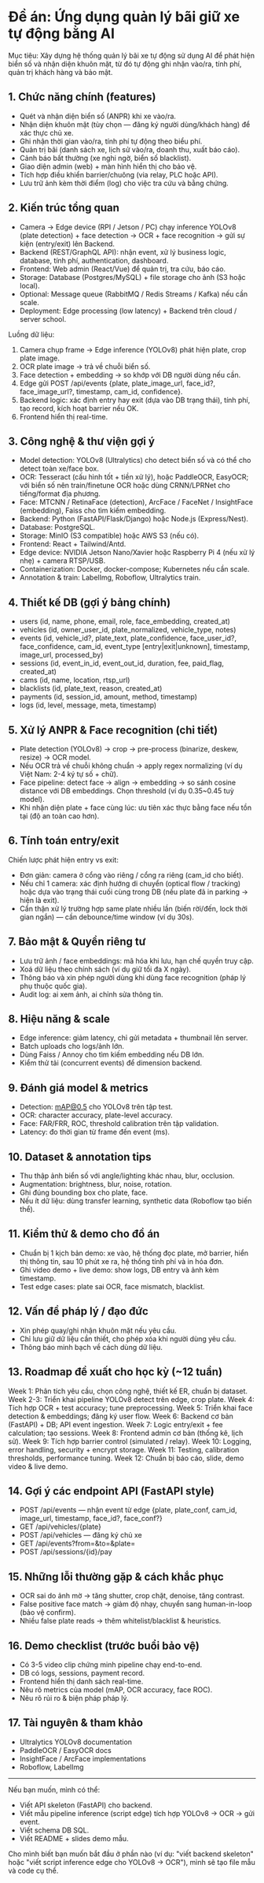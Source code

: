 # Đề án: Ứng dụng quản lý bãi giữ xe tự động bằng AI
Mục tiêu: Xây dựng hệ thống quản lý bãi xe tự động sử dụng AI để phát hiện biển số và nhận diện khuôn mặt, từ đó tự động ghi nhận vào/ra, tính phí, quản trị khách hàng và bảo mật.

## 1. Chức năng chính (features)
- Quét và nhận diện biển số (ANPR) khi xe vào/ra.
- Nhận diện khuôn mặt (tùy chọn — đăng ký người dùng/khách hàng) để xác thực chủ xe.
- Ghi nhận thời gian vào/ra, tính phí tự động theo biểu phí.
- Quản trị bãi (danh sách xe, lịch sử vào/ra, doanh thu, xuất báo cáo).
- Cảnh báo bất thường (xe nghi ngờ, biển số blacklist).
- Giao diện admin (web) + màn hình hiển thị cho bảo vệ.
- Tích hợp điều khiển barrier/chuông (via relay, PLC hoặc API).
- Lưu trữ ảnh kèm thời điểm (log) cho việc tra cứu và bằng chứng.

## 2. Kiến trúc tổng quan
- Camera -> Edge device (RPI / Jetson / PC) chạy inference YOLOv8 (plate detection) + face detection -> OCR + face recognition -> gửi sự kiện (entry/exit) lên Backend.
- Backend (REST/GraphQL API): nhận event, xử lý business logic, database, tính phí, authentication, dashboard.
- Frontend: Web admin (React/Vue) để quản trị, tra cứu, báo cáo.
- Storage: Database (Postgres/MySQL) + file storage cho ảnh (S3 hoặc local).
- Optional: Message queue (RabbitMQ / Redis Streams / Kafka) nếu cần scale.
- Deployment: Edge processing (low latency) + Backend trên cloud / server school.

Luồng dữ liệu:
1. Camera chụp frame → Edge inference (YOLOv8) phát hiện plate, crop plate image.
2. OCR plate image → trả về chuỗi biển số.
3. Face detection + embedding → so khớp với DB người dùng nếu cần.
4. Edge gửi POST /api/events {plate, plate_image_url, face_id?, face_image_url?, timestamp, cam_id, confidence}.
5. Backend logic: xác định entry hay exit (dựa vào DB trạng thái), tính phí, tạo record, kích hoạt barrier nếu OK.
6. Frontend hiển thị real-time.

## 3. Công nghệ & thư viện gợi ý
- Model detection: YOLOv8 (Ultralytics) cho detect biển số và có thể cho detect toàn xe/face box.
- OCR: Tesseract (cấu hình tốt + tiền xử lý), hoặc PaddleOCR, EasyOCR; với biển số nên train/finetune OCR hoặc dùng CRNN/LPRNet cho tiếng/format địa phương.
- Face: MTCNN / RetinaFace (detection), ArcFace / FaceNet / InsightFace (embedding), Faiss cho tìm kiếm embedding.
- Backend: Python (FastAPI/Flask/Django) hoặc Node.js (Express/Nest).
- Database: PostgreSQL.
- Storage: MinIO (S3 compatible) hoặc AWS S3 (nếu có).
- Frontend: React + Tailwind/Antd.
- Edge device: NVIDIA Jetson Nano/Xavier hoặc Raspberry Pi 4 (nếu xử lý nhẹ) + camera RTSP/USB.
- Containerization: Docker, docker-compose; Kubernetes nếu cần scale.
- Annotation & train: LabelImg, Roboflow, Ultralytics train.

## 4. Thiết kế DB (gợi ý bảng chính)
- users (id, name, phone, email, role, face_embedding, created_at)
- vehicles (id, owner_user_id, plate_normalized, vehicle_type, notes)
- events (id, vehicle_id?, plate_text, plate_confidence, face_user_id?, face_confidence, cam_id, event_type [entry|exit|unknown], timestamp, image_url, processed_by)
- sessions (id, event_in_id, event_out_id, duration, fee, paid_flag, created_at)
- cams (id, name, location, rtsp_url)
- blacklists (id, plate_text, reason, created_at)
- payments (id, session_id, amount, method, timestamp)
- logs (id, level, message, meta, timestamp)

## 5. Xử lý ANPR & Face recognition (chi tiết)
- Plate detection (YOLOv8) → crop → pre-process (binarize, deskew, resize) → OCR model.
- Nếu OCR trả về chuỗi không chuẩn → apply regex normalizing (ví dụ Việt Nam: 2-4 ký tự số + chữ).
- Face pipeline: detect face → align → embedding → so sánh cosine distance với DB embeddings. Chọn threshold (ví dụ 0.35~0.45 tuỳ model).
- Khi nhận diện plate + face cùng lúc: ưu tiên xác thực bằng face nếu tồn tại (độ an toàn cao hơn).

## 6. Tính toán entry/exit
Chiến lược phát hiện entry vs exit:
- Đơn giản: camera ở cổng vào riêng / cổng ra riêng (cam_id cho biết).
- Nếu chỉ 1 camera: xác định hướng di chuyển (optical flow / tracking) hoặc dựa vào trạng thái cuối cùng trong DB (nếu plate đã in parking -> hiện là exit).
- Cẩn thận xử lý trường hợp same plate nhiều lần (biến rời/đến, lock thời gian ngắn) — cần debounce/time window (ví dụ 30s).

## 7. Bảo mật & Quyền riêng tư
- Lưu trữ ảnh / face embeddings: mã hóa khi lưu, hạn chế quyền truy cập.
- Xoá dữ liệu theo chính sách (ví dụ giữ tối đa X ngày).
- Thông báo và xin phép người dùng khi dùng face recognition (pháp lý phụ thuộc quốc gia).
- Audit log: ai xem ảnh, ai chỉnh sửa thông tin.

## 8. Hiệu năng & scale
- Edge inference: giảm latency, chỉ gửi metadata + thumbnail lên server.
- Batch uploads cho logs/ảnh lớn.
- Dùng Faiss / Annoy cho tìm kiếm embedding nếu DB lớn.
- Kiểm thử tải (concurrent events) để dimension backend.

## 9. Đánh giá model & metrics
- Detection: mAP@0.5 cho YOLOv8 trên tập test.
- OCR: character accuracy, plate-level accuracy.
- Face: FAR/FRR, ROC, threshold calibration trên tập validation.
- Latency: đo thời gian từ frame đến event (ms).

## 10. Dataset & annotation tips
- Thu thập ảnh biển số với angle/lighting khác nhau, blur, occlusion.
- Augmentation: brightness, blur, noise, rotation.
- Ghi đúng bounding box cho plate, face.
- Nếu ít dữ liệu: dùng transfer learning, synthetic data (Roboflow tạo biến thể).

## 11. Kiểm thử & demo cho đồ án
- Chuẩn bị 1 kịch bản demo: xe vào, hệ thống đọc plate, mở barrier, hiển thị thông tin, sau 10 phút xe ra, hệ thống tính phí và in hóa đơn.
- Ghi video demo + live demo: show logs, DB entry và ảnh kèm timestamp.
- Test edge cases: plate sai OCR, face mismatch, blacklist.

## 12. Vấn đề pháp lý / đạo đức
- Xin phép quay/ghi nhận khuôn mặt nếu yêu cầu.
- Chỉ lưu giữ dữ liệu cần thiết, cho phép xóa khi người dùng yêu cầu.
- Thông báo minh bạch về cách dùng dữ liệu.

## 13. Roadmap đề xuất cho học kỳ (~12 tuần)
Week 1: Phân tích yêu cầu, chọn công nghệ, thiết kế ER, chuẩn bị dataset.
Week 2-3: Triển khai pipeline YOLOv8 detect trên edge, crop plate.
Week 4: Tích hợp OCR + test accuracy; tune preprocessing.
Week 5: Triển khai face detection & embeddings; đăng ký user flow.
Week 6: Backend cơ bản (FastAPI) + DB; API event ingestion.
Week 7: Logic entry/exit + fee calculation; tạo sessions.
Week 8: Frontend admin cơ bản (thống kê, lịch sử).
Week 9: Tích hợp barrier control (simulated / relay).
Week 10: Logging, error handling, security + encrypt storage.
Week 11: Testing, calibration thresholds, performance tuning.
Week 12: Chuẩn bị báo cáo, slide, demo video & live demo.

## 14. Gợi ý các endpoint API (FastAPI style)
- POST /api/events — nhận event từ edge {plate, plate_conf, cam_id, image_url, timestamp, face_id?, face_conf?}
- GET /api/vehicles/{plate}
- POST /api/vehicles — đăng ký chủ xe
- GET /api/events?from=&to=&plate=
- POST /api/sessions/{id}/pay

## 15. Những lỗi thường gặp & cách khắc phục
- OCR sai do ảnh mờ → tăng shutter, crop chặt, denoise, tăng contrast.
- False positive face match → giảm độ nhạy, chuyển sang human-in-loop (bảo vệ confirm).
- Nhiều false plate reads → thêm whitelist/blacklist & heuristics.

## 16. Demo checklist (trước buổi bảo vệ)
- Có 3-5 video clip chứng minh pipeline chạy end-to-end.
- DB có logs, sessions, payment record.
- Frontend hiển thị danh sách real-time.
- Nêu rõ metrics của model (mAP, OCR accuracy, face ROC).
- Nêu rõ rủi ro & biện pháp pháp lý.

## 17. Tài nguyên & tham khảo
- Ultralytics YOLOv8 documentation
- PaddleOCR / EasyOCR docs
- InsightFace / ArcFace implementations
- Roboflow, LabelImg

---

Nếu bạn muốn, mình có thể:
- Viết API skeleton (FastAPI) cho backend.
- Viết mẫu pipeline inference (script edge) tích hợp YOLOv8 -> OCR -> gửi event.
- Viết schema DB SQL.
- Viết README + slides demo mẫu.

Cho mình biết bạn muốn bắt đầu ở phần nào (ví dụ: "viết backend skeleton" hoặc "viết script inference edge cho YOLOv8 -> OCR"), mình sẽ tạo file mẫu và code cụ thể.